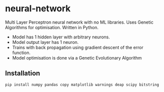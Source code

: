 # neural-network
Multi Layer Perceptron neural network with no ML libraries. Uses Genetic Algorithms for optimisation. Written in Python.

* Model has 1 hidden layer with arbitrary neurons.
* Model output layer has 1 neuron.
* Trains with back propagation using gradient descent of the error function.
* Model optimisation is done via a Genetic Evolutionary Algorithm

## Installation
```
pip install numpy pandas copy matplotlib warnings deap scipy bitstring
```
